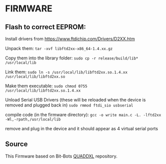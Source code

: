 # FIRMWARE

## Flash to correct EEPROM:
Install drivers from https://www.ftdichip.com/Drivers/D2XX.htm 



Unpack them:
```tar -xvf libftd2xx-x86_64-1.4.xx.gz```




Copy them into the library folder:
```sudo cp -r release/build/lib* /usr/local/lib```




Link them:
```sudo ln -s /usr/local/lib/libftd2xx.so.1.4.xx /usr/local/lib/libftd2xx.so```




Make them executable:
```sudo chmod 0755 /usr/local/lib/libftd2xx.so.1.4.xx```




Unload Serial USB Drivers (these will be reloaded when the device is removed and plugged back in)
```sudo rmmod ftdi_sio usbserial ```




compile code (in the firmware directory):
```gcc -o write main.c -L. -lftd2xx -Wl,-rpath,/usr/local/lib```




remove and plug in the device and it should appear as 4 virtual serial ports

## Source
This Firmware based on Bit-Bots [QUADDXL](https://github.com/bit-bots/bitbots_quaddxl) repository. 
